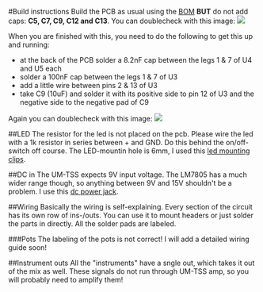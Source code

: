 #Build instructions
Build the PCB as usual using the [BOM](https://github.com/tommueller/UM-TSS/blob/master/schematics%20v1/BOM.ods?raw=true) **BUT** do not add caps: **C5, C7, C9, C12 and C13**. You can doublecheck with this image: ![](https://github.com/tommueller/UM-TSS/blob/master/schematics%20v1/pcb%20v1%20populated%20front.JPG?raw=true)

When you are finished with this, you need to do the following to get this up and running:

- at the back of the PCB solder a 8.2nF cap between the legs 1 & 7 of U4 and U5 each
- solder a 100nF cap between the legs 1 & 7 of U3
- add a little wire between pins 2 & 13 of U3
- take C9 (10uF) and solder it with its positive side to pin 12 of U3 and the negative side to the negative pad of C9

Again you can doublecheck with this image: ![](https://raw.githubusercontent.com/tommueller/UM-TSS/master/schematics%20v1/pcb%20v1%20populated%20back.JPG)

##LED
The resistor for the led is not placed on the pcb. Please wire the led with a 1k resistor in series between + and GND. Do this behind the on/off-switch off course. The LED-mountin hole is 6mm, I used this [led mounting clips](https://www.taydaelectronics.com/3mm-bezel-led-panel-mounting-clip.html).

##DC in
The UM-TSS expects 9V input voltage. The LM7805 has a much wider range though, so anything between 9V and 15V shouldn't be a problem. I use this [dc power jack](https://www.taydaelectronics.com/dc-power-jack-2-1mm-enclosed-frame-with-switch-external.html).

##Wiring
Basically the wiring is self-explaining. Every section of the circuit has its own row of ins-/outs. You can use it to mount headers or just solder the parts in directly. All the solder pads are labeled.

###Pots
The labeling of the pots is not correct! I will add a detailed wiring guide soon!

##Instrument outs
All the "instruments" have a sngle out, which takes it out of the mix as well. These signals do not run through UM-TSS amp, so you will probably need to amplify them!
